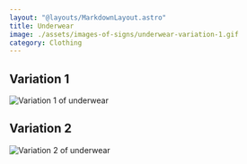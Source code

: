 ```yaml
---
layout: "@layouts/MarkdownLayout.astro"
title: Underwear
image: ./assets/images-of-signs/underwear-variation-1.gif
category: Clothing
---
```


## Variation 1

![Variation 1 of underwear](@signs/underwear-variation-1.gif)

## Variation 2

![Variation 2 of underwear](@signs/underwear-variation-2.gif)

